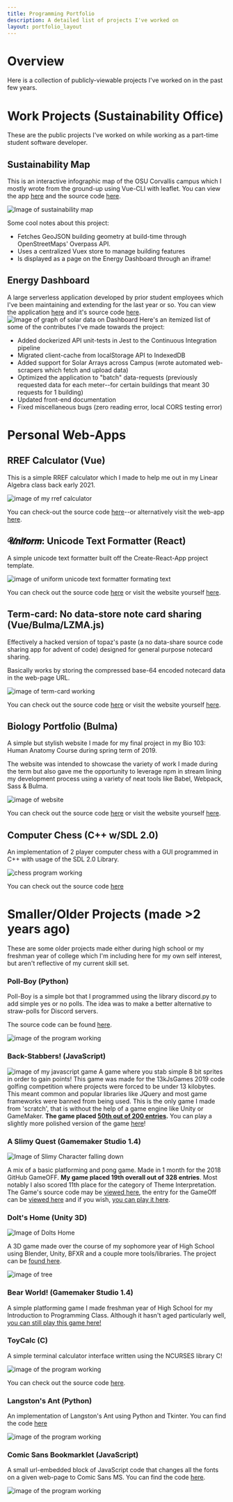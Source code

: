 ```yaml
---
title: Programming Portfolio
description: A detailed list of projects I've worked on
layout: portfolio_layout
---
```

 
# **Overview**
Here is a collection of publicly-viewable projects I've worked on in the past few years.

# Work Projects (Sustainability Office)
These are the public projects I've worked on while working as a part-time student software developer.
 
## **Sustainability Map**
This is an interactive infographic map of the OSU Corvallis campus which I mostly wrote from the ground-up using Vue-CLI with leaflet. You can view the app [here](https://dashboard.sustainability.oregonstate.edu/sustainability_map) and the source code [here](https://github.com/OSU-Sustainability-Office/sustainability_map).
 
![Image of sustainability map](../assets/images/susMap.PNG)
 
Some cool notes about this project:
 - Fetches GeoJSON building geometry at build-time through OpenStreetMaps' Overpass API.
 - Uses a centralized Vuex store to manage building features
 - Is displayed as a page on the Energy Dashboard through an iframe!
 
 
## **Energy Dashboard**
A large serverless application developed by prior student employees which I've been maintaining and extending for the last year or so. You can view the application [here](https://dashboard.sustainability.oregonstate.edu/) and it's source code [here](https://github.com/OSU-Sustainability-Office/energy-dashboard).
![Image of graph of solar data on Dashboard](../assets/images/Dashboard.PNG)
Here's an itemized list of some of the contributes I've made towards the project:
 - Added dockerized API unit-tests in Jest to the Continuous Integration pipeline
 - Migrated client-cache from localStorage API to IndexedDB
 - Added support for Solar Arrays across Campus (wrote automated web-scrapers which fetch and upload data)
 - Optimized the application to "batch" data-requests (previously requested data for each meter--for certain buildings that meant 30 requests for 1 building)
 - Updated front-end documentation
 - Fixed miscellaneous bugs (zero reading error, local CORS testing error)

# Personal Web-Apps
 
## **RREF Calculator (Vue)**
This is a simple RREF calculator which I made to help me out in my Linear Algebra class back early 2021.
 
![image of my rref calculator](../assets/images/rref.PNG)
 
You can check-out the source code [here](https://github.com/MilanDonhowe/rref)--or alternatively visit the web-app [here](https://main.d1ockk36rcpxaq.amplifyapp.com/).
 
## **𝓤𝙣𝙞𝙛𝙤𝙧𝙢: Unicode Text Formatter (React)**
A simple unicode text formatter built off the Create-React-App project template.
 
![image of uniform unicode text formatter formating text](https://raw.githubusercontent.com/MilanDonhowe/uniform/master/img/unicode.gif)
 
You can check out the source code [here](https://github.com/MilanDonhowe/uniform) or visit the website yourself [here](https://milandonhowe.github.io/uniform/).
 
## **Term-card: No data-store note card sharing (Vue/Bulma/LZMA.js)**
Effectively a hacked version of topaz's paste (a no data-share source code sharing app for advent of code) designed for general purpose notecard sharing.
 
Basically works by storing the compressed base-64 encoded notecard data in the web-page URL.
 
![image of term-card working](https://raw.githubusercontent.com/MilanDonhowe/term-card/master/img/termcard.gif)
 
You can check out the source code [here](https://github.com/MilanDonhowe/term-card) or visit the website yourself [here](https://milandonhowe.github.io/term-card/).
 
## **Biology Portfolio (Bulma)**
A simple but stylish website I made for my final project in my Bio 103: Human Anatomy Course during spring term of 2019.
 
The website was intended to showcase the variety of work I made during the term but also gave me the opportunity to leverage npm in stream lining my development process using a variety of neat tools like Babel, Webpack, Sass & Bulma.
 
![image of website](../assets/images/bio_handbook.PNG)
 
You can check out the source code [here](https://github.com/MilanDonhowe/Biology-Portfolio) or visit the website yourself [here](https://web.engr.oregonstate.edu/~donhowem/bio/).
 
## **Computer Chess (C++ w/SDL 2.0)**
An implementation of 2 player computer chess with a GUI programmed in C++ with usage of the SDL 2.0 Library.
 
![chess program working](https://raw.githubusercontent.com/MilanDonhowe/chess/master/frontend/images/chessExample.gif)
 
You can check out the source code [here](https://github.com/MilanDonhowe/chess)
 
 
# Smaller/Older Projects (made >2 years ago)
These are some older projects made either during high school or my freshman year of college which I'm including here for my own self interest, but aren't reflective of my current skill set.
 
 
###  **Poll-Boy (Python)**
Poll-Boy is a simple bot that I programmed using the library discord.py to add simple yes or no polls.  The idea was to make a better alternative to straw-polls for Discord servers.
 
The source code can be found [here](https://github.com/MilanDonhowe/Poll-Boy).
 
 
![image of the program working](https://github.com/MilanDonhowe/ReadmeImages/raw/master/PollBoyExample.gif)
 
### **Back-Stabbers! (JavaScript)**
![image of my javascript game](https://raw.githubusercontent.com/MilanDonhowe/backstabbers13kb/master/sprites/back.gif)
A game where you stab simple 8 bit sprites in order to gain points!  This game was made for the 13kJsGames 2019 code golfing competition  where projects were forced to be under 13 kilobytes.  This meant common and popular libraries like JQuery and most game frameworks were banned from being used.  This is the only game I made from 'scratch', that is without the help of a game engine like Unity or GameMaker.  **The game placed [50th out of 200 entries](https://2019.js13kgames.com/#winners).**  You can play a slightly more polished version of the game [here](https://milandonhowe.github.io/backstabbers13kb/)!
 
 
 
### **A Slimy Quest (Gamemaker Studio 1.4)**
![Image of Slimy Character falling down](https://raw.githubusercontent.com/MilanDonhowe/HybridAdventure/master/sprites/gifs/playerREADME%20(1).gif)
 
A mix of a basic platforming and pong game.  Made in 1 month for the 2018 GitHub GameOFF.  **My game placed 19th overall out of 328 entries**.  Most notably I also scored 11th place for the category of Theme Interpretation.  The Game's source code may be [viewed here](https://github.com/MilanDonhowe/SlimyQuest), the entry for the GameOff can be [viewed here](https://itch.io/jam/game-off-2018/rate/334522) and if you wish, [you can play it here](https://milandonhowe.itch.io/a-slimy-quest).
 
 
### **Dolt's Home (Unity 3D)**
![Image of Dolts Home](https://raw.githubusercontent.com/MilanDonhowe/ReadmeImages/master/DoltImages/dolt_1.gif)
 
A 3D game made over the course of my sophomore year of High School using Blender, Unity, BFXR and a couple more tools/libraries.  The project can be [found here](https://github.com/MilanDonhowe/DoltsHome).
 
![image of tree](https://raw.githubusercontent.com/MilanDonhowe/ReadmeImages/master/DoltImages/dolt_2.png)
 
### **Bear World! (Gamemaker Studio 1.4)**
A simple platforming game I made freshman year of High School for my Introduction to Programming Class.  Although it hasn't aged particularly well, [you can still play this game here!](https://milandonhowe.github.io/beargame/)
 
### **ToyCalc (C)**
A simple terminal calculator interface written using the NCURSES library C!
 
![image of the program working](https://raw.githubusercontent.com/MilanDonhowe/ReadmeImages/master/ttty/toyCalc.gif)
 
You can check out the source code [here](https://github.com/MilanDonhowe/toyCalc).
 
 
### **Langston's Ant (Python)**
An implementation of Langston's Ant using Python and Tkinter.  You can find the code [here](https://github.com/MilanDonhowe/ANT)
 
![image of the program working](https://raw.githubusercontent.com/MilanDonhowe/ANT/master/readme_images/antboy.gif)
 
### **Comic Sans Bookmarklet (JavaScript)**
A small url-embedded block of JavaScript code that changes all the fonts on a given web-page to Comic Sans MS.  You can find the code [here](https://github.com/MilanDonhowe/bookmarklets).
 
![image of the program working](../assets/images/bookmarklet.gif)

